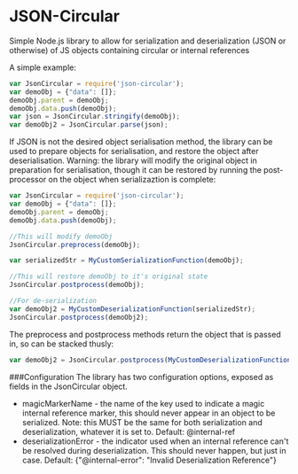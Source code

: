 JSON-Circular
=============

Simple Node.js library to allow for serialization and deserialization (JSON or otherwise) of JS objects containing circular or internal references


A simple example:
```JavaScript
var JsonCircular = require('json-circular');
var demoObj = {"data": []};
demoObj.parent = demoObj;
demoObj.data.push(demoObj);
var json = JsonCircular.stringify(demoObj);
var demoObj2 = JsonCircular.parse(json);
```

If JSON is not the desired object serialisation method, the library can be used to prepare objects for serialisation, and restore the object after deserialisation.
Warning: the library will modify the original object in preparation for serialisation, though it can be restored by running the post-processor on the object when serializaztion is complete:
```JavaScript
var JsonCircular = require('json-circular');
var demoObj = {"data": []};
demoObj.parent = demoObj;
demoObj.data.push(demoObj);

//This will modify demoObj
JsonCircular.preprocess(demoObj);

var serializedStr = MyCustomSerializationFunction(demoObj);

//This will restore demoObj to it's original state
JsonCircular.postprocess(demoObj);

//For de-serialization
var demoObj2 = MyCustomDeserializationFunction(serializedStr);
JsonCircular.postprocess(demoObj2);
```

The preprocess and postprocess methods return the object that is passed in, so can be stacked thusly:
```JavaScript
var demoObj2 = JsonCircular.postprocess(MyCustomDeserializationFunction(demoObj2));
```

###Configuration
The library has two configuration options, exposed as fields in the JsonCircular object.
 - magicMarkerName - the name of the key used to indicate a magic internal reference marker, this should never appear in an object to be serialized. Note: this MUST be the same for both serialization and deserialization, whatever it is set to. Default: @internal-ref
 - deserializationError - the indicator used when an internal reference can't be resolved during deserialization. This should never happen, but just in case. Default: {"@internal-error": "Invalid Deserialization Reference"}

